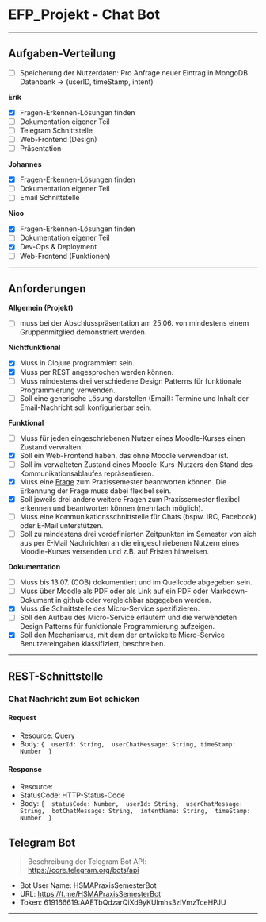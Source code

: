 # EFP_Projekt - Chat Bot

---

## Aufgaben-Verteilung

- [ ] Speicherung der Nutzerdaten: Pro Anfrage neuer Eintrag in MongoDB Datenbank -> (userID, timeStamp, intent)

__Erik__
- [x] Fragen-Erkennen-Lösungen finden
- [ ] Dokumentation eigener Teil
- [ ] Telegram Schnittstelle
- [ ] Web-Frontend (Design)
- [ ] Präsentation

__Johannes__
- [x] Fragen-Erkennen-Lösungen finden
- [ ] Dokumentation eigener Teil
- [ ] Email Schnittstelle

__Nico__
- [x] Fragen-Erkennen-Lösungen finden
- [ ] Dokumentation eigener Teil
- [x] Dev-Ops & Deployment
- [ ] Web-Frontend (Funktionen)

---

## Anforderungen

__Allgemein (Projekt)__
- [ ] muss bei der Abschlusspräsentation am 25.06. von mindestens einem Gruppenmitglied demonstriert werden.

__Nichtfunktional__
- [x] Muss in Clojure programmiert sein.
- [x] Muss per REST angesprochen werden können.
- [ ] Muss mindestens drei verschiedene Design Patterns für funktionale Programmierung verwenden.
- [ ] Soll eine generische Lösung darstellen (Email): Termine und Inhalt der Email-Nachricht soll konfigurierbar sein.

__Funktional__
- [ ] Muss für jeden eingeschriebenen Nutzer eines Moodle-Kurses einen Zustand verwalten.
- [x] Soll ein Web-Frontend haben, das ohne Moodle verwendbar ist.
- [ ] Soll im verwalteten Zustand eines Moodle-Kurs-Nutzers den Stand des Kommunikationsablaufes repräsentieren.
- [x] Muss eine [Frage](https://jonathan.sv.hs-mannheim.de/mediawiki/index.php/Praxissemester_FAQ) zum Praxissemester beantworten können. Die Erkennung der Frage muss dabei flexibel sein.
- [x] Soll jeweils drei andere weitere Fragen zum Praxissemester flexibel erkennen und beantworten können (mehrfach möglich).
- [ ] Muss eine Kommunikationsschnittstelle für Chats (bspw. IRC, Facebook) oder E-Mail unterstützen.
- [ ] Soll zu mindestens drei vordefinierten Zeitpunkten im Semester von sich aus per E-Mail Nachrichten an die eingeschriebenen Nutzern eines Moodle-Kurses versenden und z.B. auf Fristen hinweisen.

__Dokumentation__
- [ ] Muss bis 13.07. (COB) dokumentiert und im Quellcode abgegeben sein.
- [ ] Muss über Moodle als PDF oder als Link auf ein PDF oder Markdown-Dokument in github oder vergleichbar abgegeben werden.
- [x] Muss die Schnittstelle des Micro-Service spezifizieren.
- [ ] Soll den Aufbau des Micro-Service erläutern und die verwendeten Design Patterns für funktionale Programmierung aufzeigen.
- [x] Soll den Mechanismus, mit dem der entwickelte Micro-Service Benutzereingaben klassifiziert, beschreiben.

---

## REST-Schnittstelle

### Chat Nachricht zum Bot schicken

#### Request
- Resource: Query
- Body: 
	`{ 
		userId: String, 
		userChatMessage: String,
		timeStamp: Number 
	}`

#### Response
- Resource:
- StatusCode: HTTP-Status-Code
- Body: 
	`{ 
		statusCode: Number, 
		userId: String, 
		userChatMessage: String, 
		botChatMessage: String, 
		intentName: String, 
		timeStamp: Number 
	}`

## Telegram Bot

> Beschreibung der Telegram Bot API: https://core.telegram.org/bots/api

- Bot User Name: HSMAPraxisSemesterBot
- URL: https://t.me/HSMAPraxisSemesterBot
- Token: 619166619:AAETbQdzarQiXd9yKUlmhs3zlVmzTceHPJU



---